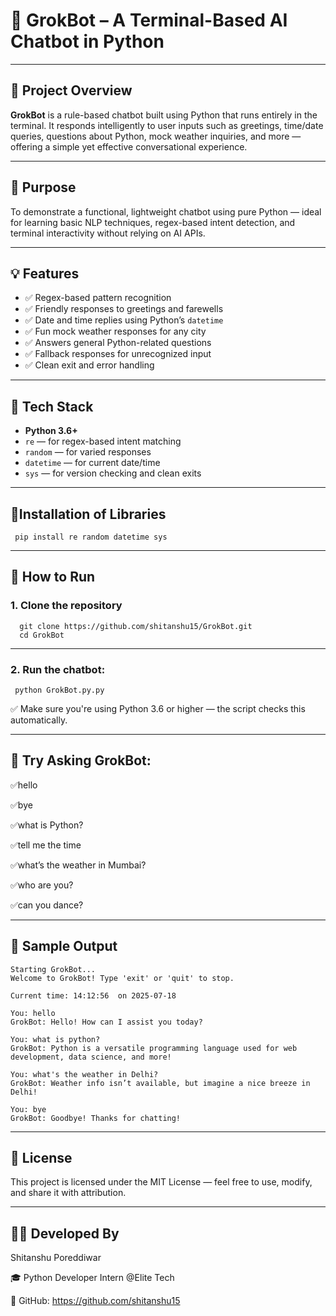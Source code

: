 # 🤖 GrokBot – A Terminal-Based AI Chatbot in Python

---

## 📌 Project Overview

**GrokBot** is a rule-based chatbot built using Python that runs entirely in the terminal. It responds intelligently to user inputs such as greetings, time/date queries, questions about Python, mock weather inquiries, and more — offering a simple yet effective conversational experience.

---

## 🎯 Purpose

To demonstrate a functional, lightweight chatbot using pure Python — ideal for learning basic NLP techniques, regex-based intent detection, and terminal interactivity without relying on AI APIs.

---

## 💡 Features

- ✅ Regex-based pattern recognition  
- ✅ Friendly responses to greetings and farewells  
- ✅ Date and time replies using Python’s `datetime`  
- ✅ Fun mock weather responses for any city  
- ✅ Answers general Python-related questions  
- ✅ Fallback responses for unrecognized input  
- ✅ Clean exit and error handling  

---

## 🧰 Tech Stack

- **Python 3.6+**
- `re` — for regex-based intent matching  
- `random` — for varied responses  
- `datetime` — for current date/time  
- `sys` — for version checking and clean exits  

---

## 🧰Installation of  Libraries
     pip install re random datetime sys

---

## 🚀 How to Run

### 1. Clone the repository

      git clone https://github.com/shitanshu15/GrokBot.git
      cd GrokBot

---

### 2. Run the chatbot:
     python GrokBot.py.py
     
✅ Make sure you're using Python 3.6 or higher — the script checks this automatically.

---

## 🧠 Try Asking GrokBot:

✅hello

✅bye

✅what is Python?

✅tell me the time

✅what’s the weather in Mumbai?

✅who are you?

✅can you dance?

---

## 💬 Sample Output

    Starting GrokBot...
    Welcome to GrokBot! Type 'exit' or 'quit' to stop.
    
    Current time: 14:12:56  on 2025-07-18
    
    You: hello
    GrokBot: Hello! How can I assist you today?

    You: what is python?
    GrokBot: Python is a versatile programming language used for web development, data science, and more!

    You: what's the weather in Delhi?
    GrokBot: Weather info isn’t available, but imagine a nice breeze in Delhi!

    You: bye
    GrokBot: Goodbye! Thanks for chatting!

---

## 📄 License

This project is licensed under the MIT License — feel free to use, modify, and share it with attribution.
    
---

## 👨‍💻 Developed By

Shitanshu Poreddiwar

🎓 Python Developer Intern @Elite Tech

🔗 GitHub: https://github.com/shitanshu15

     

